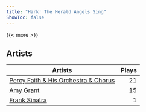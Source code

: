 ```yaml
---
title: "Hark! The Herald Angels Sing"
ShowToc: false
---
```


{{< more >}}

## Artists
Artists | Plays 
----- | -----: 
[Percy Faith & His Orchestra & Chorus](/artists/percy-faith-his-orchestra-chorus-30066836) | 21
[Amy Grant](/artists/amy-grant-3053) | 15
[Frank Sinatra](/artists/frank-sinatra-739) | 1

